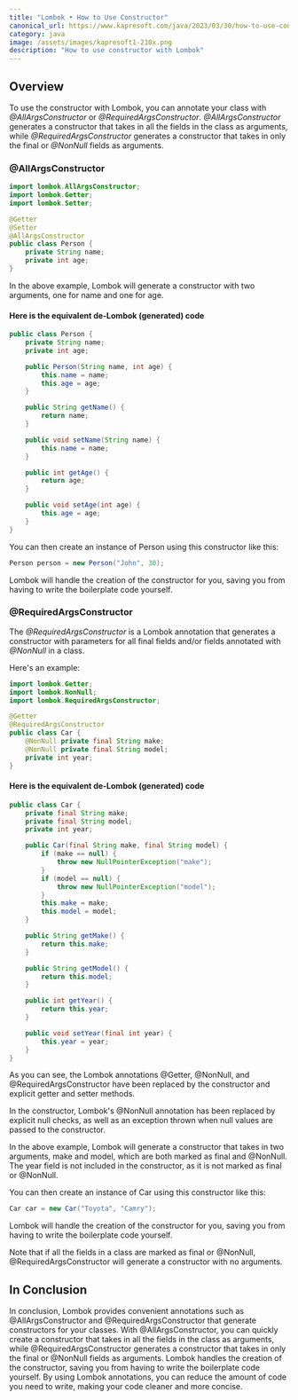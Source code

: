 ```yaml
---
title: "Lombok • How to Use Constructor"
canonical_url: https://www.kapresoft.com/java/2023/03/30/how-to-use-constructor-lombok.html
category: java
image: /assets/images/kapresoft1-210x.png
description: "How to use constructor with Lombok"
---
```


## Overview

To use the constructor with Lombok, you can annotate your class with _@AllArgsConstructor_ or _@RequiredArgsConstructor_. _@AllArgsConstructor_ generates a constructor that takes in all the fields in the class as arguments, while _@RequiredArgsConstructor_ generates a constructor that takes in only the final or _@NonNull_ fields as arguments.<!--excerpt-->

### @AllArgsConstructor

```java
import lombok.AllArgsConstructor;
import lombok.Getter;
import lombok.Setter;

@Getter
@Setter
@AllArgsConstructor
public class Person {
    private String name;
    private int age;
}
```

In the above example, Lombok will generate a constructor with two arguments, one for name and one for age.

#### Here is the equivalent de-Lombok (generated) code

```java
public class Person {
    private String name;
    private int age;

    public Person(String name, int age) {
        this.name = name;
        this.age = age;
    }

    public String getName() {
        return name;
    }

    public void setName(String name) {
        this.name = name;
    }

    public int getAge() {
        return age;
    }

    public void setAge(int age) {
        this.age = age;
    }
}
```

You can then create an instance of Person using this constructor like this:

```java
Person person = new Person("John", 30);
```
Lombok will handle the creation of the constructor for you, saving you from having to write the boilerplate code yourself.

### @RequiredArgsConstructor

The _@RequiredArgsConstructor_ is a Lombok annotation that generates a constructor with parameters for all final fields and/or fields annotated with _@NonNull_ in a class.

Here's an example:

```java
import lombok.Getter;
import lombok.NonNull;
import lombok.RequiredArgsConstructor;

@Getter
@RequiredArgsConstructor
public class Car {
    @NonNull private final String make;
    @NonNull private final String model;
    private int year;
}
```

#### Here is the equivalent de-Lombok (generated) code

```java
public class Car {
    private final String make;
    private final String model;
    private int year;

    public Car(final String make, final String model) {
        if (make == null) {
            throw new NullPointerException("make");
        }
        if (model == null) {
            throw new NullPointerException("model");
        }
        this.make = make;
        this.model = model;
    }

    public String getMake() {
        return this.make;
    }

    public String getModel() {
        return this.model;
    }

    public int getYear() {
        return this.year;
    }

    public void setYear(final int year) {
        this.year = year;
    }
}
```

As you can see, the Lombok annotations @Getter, @NonNull, and @RequiredArgsConstructor have been replaced by the constructor and explicit getter and setter methods.

In the constructor, Lombok's @NonNull annotation has been replaced by explicit null checks, as well as an exception thrown when null values are passed to the constructor.

In the above example, Lombok will generate a constructor that takes in two arguments, make and model, which are both marked as final and @NonNull. The year field is not included in the constructor, as it is not marked as final or @NonNull.

You can then create an instance of Car using this constructor like this:

```java
Car car = new Car("Toyota", "Camry");
```
Lombok will handle the creation of the constructor for you, saving you from having to write the boilerplate code yourself.

Note that if all the fields in a class are marked as final or @NonNull, @RequiredArgsConstructor will generate a constructor with no arguments.

## In Conclusion

In conclusion, Lombok provides convenient annotations such as @AllArgsConstructor and @RequiredArgsConstructor that generate constructors for your classes. With @AllArgsConstructor, you can quickly create a constructor that takes in all the fields in the class as arguments, while @RequiredArgsConstructor generates a constructor that takes in only the final or @NonNull fields as arguments. Lombok handles the creation of the constructor, saving you from having to write the boilerplate code yourself. By using Lombok annotations, you can reduce the amount of code you need to write, making your code cleaner and more concise.

